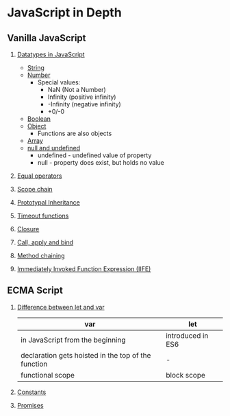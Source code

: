 # JavaScript in Depth

## Vanilla JavaScript

1. [Datatypes in JavaScript](./datatypes)
    - [String](./datatypes/string.js)
    - [Number](./datatypes/number.js)
        - Special values:
            - NaN (Not a Number)
            - Infinity (positive infinity)
            - -Infinity (negative infinity)
            - +0/-0
    - [Boolean](./datatypes/boolean.js)
    - [Object](./datatypes/object.js)
        - Functions are also objects
    - [Array](./datatypes/array.js)
    - [null and undefined](./datatypes/null-and-undefined.js)
        - undefined - undefined value of property
        - null - property does exist, but holds no value

2. [Equal operators](./equal-operators.js)

3. [Scope chain](./scope-chain.js)

4. [Prototypal Inheritance](./prototypal-inheritance.js)

5. [Timeout functions](./timeout-functions.js)

6. [Closure](./closure.js)

7. [Call, apply and bind](./call-apply-bind.js)

8. [Method chaining](./method-chaining.js)

9. [Immediately Invoked Function Expression (IIFE)](./immediately-invoked-function-expression.js)


## ECMA Script

1. [Difference between let and var](./ecma-script/let-var-difference.js)

    | var                                                   | let               |
    |-------------------------------------------------------|-------------------|
    | in JavaScript from the beginning                      | introduced in ES6 |
    | declaration gets hoisted in the top of the function   | -                 |
    | functional scope                                      | block scope       |

2. [Constants](./ecma-script/constants.js)

3. [Promises](./ecma-script/promises.js)